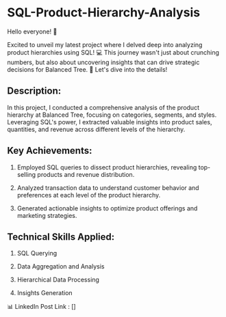 # SQL-Product-Hierarchy-Analysis

Hello everyone! 🌟

Excited to unveil my latest project where I delved deep into analyzing product hierarchies using SQL! 💻 This journey wasn't just about crunching numbers, but also about uncovering insights that can drive strategic decisions for Balanced Tree. 🌿 Let's dive into the details!

## Description:

In this project, I conducted a comprehensive analysis of the product hierarchy at Balanced Tree, focusing on categories, segments, and styles. Leveraging SQL's power, I extracted valuable insights into product sales, quantities, and revenue across different levels of the hierarchy.

## Key Achievements:

1. Employed SQL queries to dissect product hierarchies, revealing top-selling products and revenue distribution.

2. Analyzed transaction data to understand customer behavior and preferences at each level of the product hierarchy.

3. Generated actionable insights to optimize product offerings and marketing strategies.


## Technical Skills Applied:

1. SQL Querying

2. Data Aggregation and Analysis

3. Hierarchical Data Processing

4. Insights Generation


📊 LinkedIn Post Link : []
